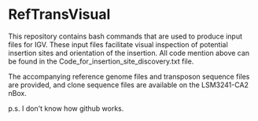 # RefTransVisual
This repository contains bash commands that are used to produce input files for IGV.
These input files facilitate visual inspection of potential insertion sites and orientation of the insertion.
All code mention above can be found in the Code_for_insertion_site_discovery.txt file.

The accompanying reference genome files and transposon sequence files are provided, and clone sequence files are available on the LSM3241-CA2 nBox.

p.s. I don't know how github works.
